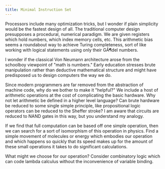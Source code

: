 ```yaml
---
title: Minimal Instruction Set
---
```


Processors include many optimization tricks, but I wonder if plain
simplicity would be the fastest design of all. The traditional
computer design presupposes a procedural, numerical paradigm. We
are given registers which hold numbers, which index memory cells,
etc. This arithmetic bias seems a roundabout way to achieve Turing
completeness, sort of like working with logical statements using
only their GÃ¶del numbers.

I wonder if the classical Von Neumann architecture arose from the
schoolboy viewpoint of "math is numbers." Early education stresses
brute manipulation rather than deductive mathematical structure and
might have predisposed us to design computers the way we do.

Since modern programmers are far removed from the abstraction of
machine code, why do we bother to make it "helpful?" We include a
host of arithmetic operations at the cost of complicating the basic
hardware. Why not let arithmetic be defined in a higher level
language? Can brute hardware be reduced to some single simple
principle, like propositional logic operators can be reduced to the
Sheffer stroke? I am aware that circuits are reduced to NAND gates
in this way, but you understand my analogy.

If we find that full computation can be based off one simple
operation, then we can search for a sort of isomorphism of this
operation in physics. Find a simple movement of molecules or energy
which embodies our operation and which happens so quickly that its
speed makes up for the amount of these small operations it takes
to do significant calculations.

What might we choose for our operation? Consider combinatory logic
which can code lambda calculus without the inconvenience of variable
binding.
